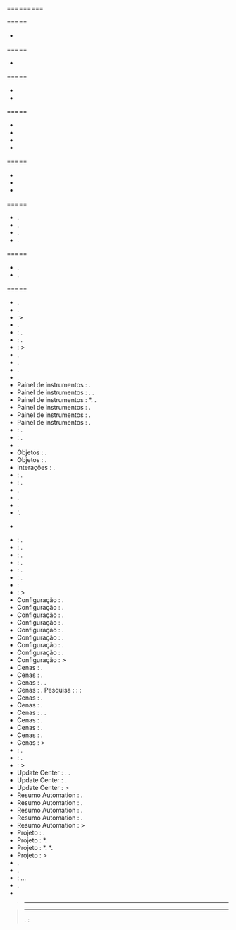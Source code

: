 
=========


=====

- 


=====

- 


=====

- 
- 


=====

- 
- 
- 
- 


=====

- 
- 
- 


=====

- .
- .
- .
- .


=====

- .
- .


=====
- .
- .
- :>
- .
-  : .
-  : .
-  : >
- .
- .
- .
- .
- Painel de instrumentos : .
- Painel de instrumentos : . .
- Painel de instrumentos : *. .
- Painel de instrumentos : .
- Painel de instrumentos : .
- Painel de instrumentos : .
- : .
- : .
- .
- Objetos : .
- Objetos : .
- Interações : .
-  : .
-  : .
- .
- .
- .
- '.
- >
-  : .
-  : .
-  : .
-  : .
-  : .
-  : .
-  : 
-  : >
- Configuração : .
- Configuração : .
- Configuração : .
- Configuração : .
- Configuração : .
- Configuração : .
- Configuração : .
- Configuração : .
- Configuração : >
- Cenas : .
- Cenas : .
- Cenas : . .
- Cenas : . Pesquisa :  :  : 
- Cenas : .
- Cenas : .
- Cenas : . .
- Cenas : .
- Cenas : .
- Cenas : .
- Cenas : >
-  : .
-  : .
-  : >
- Update Center : . .
- Update Center : .
- Update Center : >
- Resumo Automation : .
- Resumo Automation : .
- Resumo Automation : .
- Resumo Automation : .
- Resumo Automation : >
- Projeto : .
- Projeto : *.
- Projeto : *. *.
- Projeto : >
- .
- .
-  : ...
- .
- 

>****
>
>

>****
>
>. :
